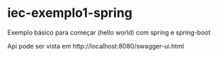 # iec-exemplo1-spring

Exemplo básico para começar (hello world) com spring e spring-boot

Api pode ser vista em http://localhost:8080/swagger-ui.html
